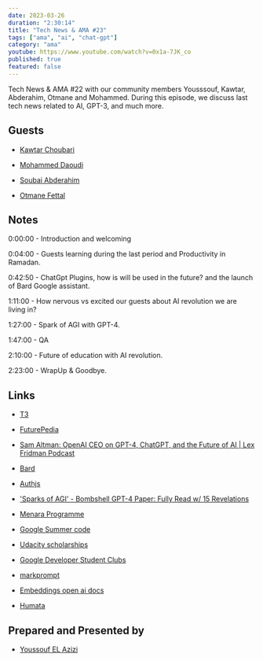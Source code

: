 ```yaml
---
date: 2023-03-26
duration: "2:30:14"
title: "Tech News & AMA #23"
tags: ["ama", "ai", "chat-gpt"]
category: "ama"
youtube: https://www.youtube.com/watch?v=0x1a-7JK_co
published: true
featured: false
---
```


Tech News & AMA #22 with our community members Yousssouf, Kawtar, Abderahim, Otmane and Mohammed. During this episode, we discuss last tech news related to AI, GPT-3, and much more.

## Guests

- [Kawtar Choubari](https://www.linkedin.com/in/choubari/)

- [Mohammed Daoudi](https://twitter.com/MIduoad)

- [Soubai Abderahim](https://twitter.com/soub4i)

- [Otmane Fettal](https://twitter.com/ofettal)

## Notes

0:00:00 - Introduction and welcoming

0:04:00 - Guests learning during the last period and Productivity in Ramadan.

0:42:50 - ChatGpt Plugins, how is will be used in the future? and the launch of Bard Google assistant.

1:11:00 - How nervous vs excited our guests about AI revolution we are living in?

1:27:00 - Spark of AGI with GPT-4.

1:47:00 - QA

2:10:00 - Future of education with AI revolution.

2:23:00 - WrapUp & Goodbye.

## Links

- [T3](https://create.t3.gg/)

- [FuturePedia](https://www.futurepedia.io/)

- [Sam Altman: OpenAI CEO on GPT-4, ChatGPT, and the Future of AI | Lex Fridman Podcast](https://www.youtube.com/watch?v=L_Guz73e6fw&ab_channel=LexFridman)

- [Bard](https://bard.google.com/)

- [Authjs](https://authjs.dev/)

- ['Sparks of AGI' - Bombshell GPT-4 Paper: Fully Read w/ 15 Revelations](https://www.youtube.com/watch?v=Mqg3aTGNxZ0&ab_channel=AIExplained)

- [Menara Programme](https://manara.tech/our-program)

- [Google Summer code](https://summerofcode.withgoogle.com/)

- [Udacity scholarships](https://www.udacity.com/scholarships/suse-cloud-native-foundations-scholarship)

- [Google Developer Student Clubs](https://developers.google.com/community/dsc)

- [markprompt](https://markprompt.com)

- [Embeddings open ai docs](https://platform.openai.com/docs/guides/embeddings)

- [Humata](https://www.humata.ai/pricing)

## Prepared and Presented by

- [Youssouf EL Azizi](https://elazizi.com)
